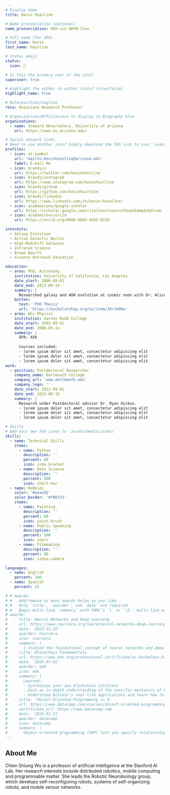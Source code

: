 ```yaml
---
# Display name
title: Kevin Hainline

# Name pronunciation (optional)
name_pronunciation: KEH-vin HAYN-line

# Full name (for SEO)
first_name: Kevin
last_name: Hainline

# Status emoji
status:
  icon: 🌌

# Is this the primary user of the site?
superuser: true

# Highlight the author in author lists? (true/false)
highlight_name: true

# Role/position/tagline
role: Associate Research Professor

# Organizations/Affiliations to display in Biography blox
organizations:
  - name: Steward Observatory, University of Arizona
    url: https://www.as.arizona.edu/

# Social network links
# Need to use another icon? Simply download the SVG icon to your `assets/media/icons/` folder.
profiles:
  - icon: at-symbol
    url: 'mailto:kevinhainline@arizona.edu'
    label: E-mail Me
  - icon: brands/x
    url: https://twitter.com/kevinhainline
  - icon: brands/instagram
    url: https://www.instagram.com/kevinhainline
  - icon: brands/github
    url: https://github.com/kevinhainline
  - icon: brands/linkedin
    url: https://www.linkedin.com/in/kevin-hainline/
  - icon: academicons/google-scholar
    url: https://scholar.google.com/citations?user=vfDumXIAAAAJ&hl=en
  - icon: academicons/orcid
    url: https://orcid.org/0000-0003-4565-8239

interests:
  - Galaxy Evolution
  - Active Galactic Nuclei
  - High-Redshift Galaxies
  - Infrared Science
  - Brown Dwarfs
  - Science Outreach Education

education:
  - area: PhD, Astronomy
    institution: University of California, Los Angeles
    date_start: 2006-09-01
    date_end: 2012-09-14
    summary: |
      Researched galaxy and AGN evolution at cosmic noon with Dr. Alice Shapley. Director of the UCLA Planetarium, 2007 - 2012. Co-founder UCLA Astronomy Live!
    button:
      text: 'PhD Thesis'
      url: 'https://escholarship.org/uc/item/39r1m06w'
  - area: BSc Physics
    institution: Harvey Mudd College
    date_start: 2002-09-01
    date_end: 2006-05-14
    summary: |
      GPA: XXX
      
      Courses included:
      - lorem ipsum dolor sit amet, consectetur adipiscing elit
      - lorem ipsum dolor sit amet, consectetur adipiscing elit
      - lorem ipsum dolor sit amet, consectetur adipiscing elit
work:
  - position: Postdoctoral Researcher
    company_name: Dartmouth College
    company_url: 'www.dartmouth.edu'
    company_logo: ''
    date_start: 2012-09-01
    date_end: 2015-08-15
    summary: |
      Research under Postdoctoral advisor Dr. Ryan Hickox. 
      - lorem ipsum dolor sit amet, consectetur adipiscing elit
      - lorem ipsum dolor sit amet, consectetur adipiscing elit
      - lorem ipsum dolor sit amet, consectetur adipiscing elit

# Skills
# Add your own SVG icons to `assets/media/icons/`
skills:
  - name: Technical Skills
    items:
      - name: Python
        description: ''
        percent: 80
        icon: code-bracket
      - name: Data Science
        description: ''
        percent: 100
        icon: chart-bar
  - name: Hobbies
    color: '#eeac02'
    color_border: '#f0bf23'
    items:
      - name: Painting
        description: ''
        percent: 60
        icon: paint-brush
      - name: Public Speaking
        description: ''
        percent: 100
        icon: users
      - name: Filmmaking
        description: ''
        percent: 80
        icon: video-camera

languages:
  - name: English
    percent: 100
  - name: Spanish
    percent: 25

# # Awards.
# #   Add/remove as many awards below as you like.
# #   Only `title`, `awarder`, and `date` are required.
# #   Begin multi-line `summary` with YAML's `|` or `|2-` multi-line prefix and indent 2 spaces below.
# awards:
#   - title: Neural Networks and Deep Learning
#     url: https://www.coursera.org/learn/neural-networks-deep-learning
#     date: '2023-11-25'
#     awarder: Coursera
#     icon: coursera
#     summary: |
#       I studied the foundational concept of neural networks and deep learning. By the end, I was familiar with the significant technological trends driving the rise of deep learning; build, train, and apply fully connected deep neural networks; implement efficient (vectorized) neural networks; identify key parameters in a neural network’s architecture; and apply deep learning to your own applications.
#   - title: Blockchain Fundamentals
#     url: https://www.edx.org/professional-certificate/uc-berkeleyx-blockchain-fundamentals
#     date: '2023-07-01'
#     awarder: edX
#     icon: edx
#     summary: |
#       Learned:
#       - Synthesize your own blockchain solutions
#       - Gain an in-depth understanding of the specific mechanics of Bitcoin
#       - Understand Bitcoin’s real-life applications and learn how to attack and destroy Bitcoin, Ethereum, smart contracts and Dapps, and alternatives to Bitcoin’s Proof-of-Work consensus algorithm
#   - title: 'Object-Oriented Programming in R'
#     url: https://www.datacamp.com/courses/object-oriented-programming-with-s3-and-r6-in-r
#     certificate_url: https://www.datacamp.com
#     date: '2023-01-21'
#     awarder: datacamp
#     icon: datacamp
#     summary: |
#       Object-oriented programming (OOP) lets you specify relationships between functions and the objects that they can act on, helping you manage complexity in your code. This is an intermediate level course, providing an introduction to OOP, using the S3 and R6 systems. S3 is a great day-to-day R programming tool that simplifies some of the functions that you write. R6 is especially useful for industry-specific analyses, working with web APIs, and building GUIs.
---
```


## About Me

Chien Shiung Wu is a professor of artificial intelligence at the Stanford AI Lab. Her research interests include distributed robotics, mobile computing and programmable matter. She leads the Robotic Neurobiology group, which develops self-reconfiguring robots, systems of self-organizing robots, and mobile sensor networks.